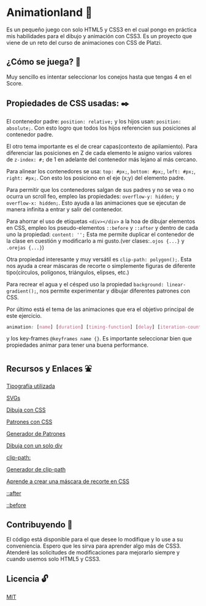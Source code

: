 # Animationland :jack_o_lantern:
Es un pequeño juego con solo HTML5 y CSS3 en el cual pongo en práctica mis habilidades para el dibujo y animación con CSS3. Es un proyecto que viene de un reto del curso de animaciones con CSS de Platzi.

## ¿Cómo se juega? :tennis:
Muy sencillo es intentar seleccionar los conejos hasta que tengas 4 en el Score.

## Propiedades de CSS usadas: :black_nib:
El contenedor padre: `position: relative;` y los hijos usan: `position: absolute;`. Con esto logro que todos los hijos referencien sus posiciones al contenedor padre.

El otro tema importante es el de crear capas(contexto de apilamiento). Para diferenciar las posiciones en Z de cada elemento le asigno varios valores de `z-index: #;` de 1 en adelante del contenedor más lejano al más cercano.

Para alinear los contenedores se usa: `top: #px;`, `bottom: #px;`, `left: #px;`, `right: #px;`. Con esto los posiciono en el eje (x;y) del elemento padre.

Para permitir que los contenedores salgan de sus padres y no se vea o no ocurra un scroll feo, empleo las propiedades: `overflow-y: hidden;` y `overflow-x: hidden;`. Esto ayuda a las animaciones que se ejecutan de manera infinita a entrar y salir del contenedor.

Para ahorrar el uso de etiquetas `<div></div>` a la hoa de dibujar elementos en CSS, empleo los pseudo-elementos `::before` y `::after` y dentro de cada uno la propiedad: `content: '';` Esta me permite duplicar el contenedor de la clase en cuestión y modificarlo a mi gusto.(ver clases:`.ojos {...}` y `.orejas {...}`)

Otra propiedad interesante y muy versátil es `clip-path: polygon();`. Esta nos ayuda a crear máscaras de recorte o simplemente figuras de diferente tipo(círculos, polígonos, triángulos, elipses, etc.)

Para recrear el agua y el césped uso la propiedad `background: linear-gradient();`, nos permite experimentar y dibujar diferentes patrones con CSS.

Por último está el  tema de las animaciones que era el objetivo principal de este ejercicio.
```css
animation: [name] [duration] [timing-function] [delay] [iteration-count] [direction] [fill-mode] [play-state];
```
y los key-frames `@keyframes name {}`. Es importante seleccionar bien que propiedades animar para tener una buena performance.

## Recursos y Enlaces :fountain:
[Tipografía utilizada](https://www.dafont.com/es/another-danger.font)

[SVGs](https://svgsilh.com/)

[Dibuja con CSS](https://dev.to/raulmar/no-tengas-miedo-a-dibujar-con-css-1ck)

[Patrones con CSS](https://dev.to/cchana/explained-creating-a-zigzag-pattern-with-just-css-13g1)

[Generador de Patrones](https://www.magicpattern.design/tools/css-backgrounds)

[Dibuja con un solo div](https://a.singlediv.com/)

[clip-path:](https://developer.mozilla.org/es/docs/Web/CSS/clip-path)

[Generador de clip-path](https://bennettfeely.com/clippy/)

[Aprende a crear una máscara de recorte en CSS](https://platzi.com/blog/aprende-a-crear-mascaras-de-recorte-con-css/)

[::after](https://developer.mozilla.org/es/docs/Web/CSS/::after)

[::before](https://developer.mozilla.org/es/docs/Web/CSS/::before)

## Contribuyendo :raising_hand:
El código está disponible para el que desee lo modifique y lo use a su conveniencia. Espero que les sirva para aprender algo más de CSS3.
Atenderé las solicitudes de modificaciones para mejorarlo siempre y cuando usemos solo HTML5 y CSS3.

## Licencia :unlock:

[MIT](https://choosealicense.com/licenses/mit/)